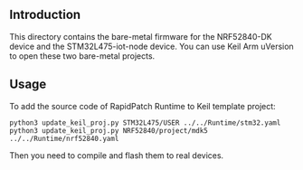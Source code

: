 ## Introduction

This directory contains the bare-metal firmware for the NRF52840-DK device and the STM32L475-iot-node device. You can use Keil Arm uVersion to open these two bare-metal projects.  

## Usage

To add the source code of RapidPatch Runtime to Keil template project:

```
python3 update_keil_proj.py STM32L475/USER ../../Runtime/stm32.yaml
python3 update_keil_proj.py NRF52840/project/mdk5 ../../Runtime/nrf52840.yaml
```

Then you need to compile and flash them to real devices.